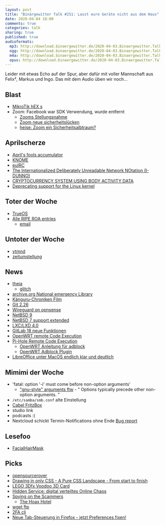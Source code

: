 ```yaml
---
layout: post
title: "Binärgewitter Talk #251: Lasst eure Geräte nicht aus dem Haus"
date: 2020-04-04 18:00
comments: true
categories: talk
sharing: true
published: true
audioformats:
  mp3: http://download.binaergewitter.de/2020-04-03.Binaergewitter.Talk.251.mp3
  ogg: http://download.binaergewitter.de/2020-04-03.Binaergewitter.Talk.251.ogg
  m4a: http://download.binaergewitter.de/2020-04-03.Binaergewitter.Talk.251.m4a
  opus: http://download.binaergewitter.de/2020-04-03.Binaergewitter.Talk.251.opus
---
```

Leider mit etwas Echo auf der Spur, aber dafür mit voller Mannschaft aus Felix², Markus und Ingo.
Das mit dem Audio üben wir noch...

## Blast
- [MikroTik hEX s]( https://l33tsource.com/blog/2020/03/29/hex-s-the-good-the-bad-the-ugly/ )
- Zoom: Facebook war SDK Verwendung, wurde entfernt
  - [Zooms Stellungsnahme]( https://blog.zoom.us/wordpress/2020/04/01/a-message-to-our-users/ )
  - [Zoom neue sicherheitslücken]( https://www.golem.de/news/homeoffice-neue-sicherheitsluecken-in-zoom-entdeckt-2004-147670.html )
  - [heise: Zoom ein Sicherheitsalbtraum?]( https://www.heise.de/security/meldung/Videokonferenz-Software-Ist-Zoom-ein-Sicherheitsalptraum-4695000.html)

## Aprilscherze
- [April's fools accumulator]( https://lobste.rs/s/1xbjyc/april_s_fools_accumulator )
- [KNOME]( http://knome.org )
- [euIRC]( https://www.euirc.net/covid/de/index.html )
- [The Internationalized Deliberately Unreadable Network NOtation (I-DUNNO)](https://www.rfc-editor.org/rfc/rfc8771.txt )
- [CRYPTOCURRENCY SYSTEM USING BODY ACTIVITY DATA](https://patentscope.wipo.int/search/en/detail.jsf?docId=WO2020060606&tab=PCTDESCRIPTION)
- [Deprecating support for the Linux kernel](https://guix.gnu.org/blog/2020/deprecating-support-for-the-linux-kernel/)

## Toter der Woche
- [TrueOS]( https://www.heise.de/newsticker/meldung/Weiterentwicklung-von-TrueOS-offiziell-eingestellt-4694954.html )
- [Alle RIPE ROA entries]( https://www.ripe.net/support/service-announcements/accidental-roa-deletion/ )
  - [email]( https://pixie.town/_matrix/media/r0/download/pixie.town/gSchxcDEBNLMjhAjfizmoMur)

## Untoter der Woche
- [ytmnd](https://ytmnd.com)
- [zeitumstellung]( https://www.zdf.de/nachrichten/panorama/zeitumstellung-sommerzeit-uhrumstellung-eu-100.html)

## News
- [theia]( https://www.linux-magazin.de/news/theia-1-0-eclipses-vs-code-alternative-wird-stabil/ )
  * [glitch]( https://glitch.com/ )
- [archive.org National emergency Library]( https://blog.archive.org/2020/03/24/announcing-a-national-emergency-library-to-provide-digitized-books-to-students-and-the-public/ )
- [Känguru-Chroniken Film]( https://www.heise.de/newsticker/meldung/Die-Kaenguru-Chroniken-zum-Streamen-statt-im-Kino-4694892.html )
- [Git 2.26]( https://github.blog/2020-03-22-highlights-from-git-2-26/ )
- [Wireguard on opnsense](https://homenetworkguy.com/how-to/configure-wireguard-opnsense/ )
- [NetBSD 9]( https://blog.netbsd.org/tnf/entry/netbsd_9_0_available )
- [NetBSD 7 support extended]( https://blog.netbsd.org/tnf/entry/extending_support_for_the_netbsd )
- [LXC/LXD 4.0]( https://www.heise.de/developer/meldung/Linux-Containers-LXC-LXD-und-LXCFS-in-Version-4-0-erschienen-4695174.html )
- [GitLab 18 neue Funktionen]( https://www.heise.de/developer/meldung/GitLab-erweitert-die-Open-Source-Funktionen-4693703.html )
- [OpenWRT remote Code Execution]( https://arstechnica.com/information-technology/2020/03/openwrt-is-vulnerable-to-attacks-that-execute-malicious-code/ )
- [Pi-Hole Remote Code Execution]( https://natedotred.wordpress.com/2020/03/28/cve-2020-8816-pi-hole-remote-code-execution/ )
  - [OpenWRT Anleitung für adblock]( https://www.kuketz-blog.de/keine-werbung-und-tracker-mit-adblock-addon-openwrt-teil4/ )
  - [OpenWRT Adblock Plugin]( https://www.kuketz-blog.de/keine-werbung-und-tracker-mit-adblock-addon-openwrt-teil4/ )
- [LibreOffice unter MacOS endlich klar und deutlich](  https://bugs.documentfoundation.org/show_bug.cgi?id=122218 )


## Mimimi der Woche
- 'fatal: option '-i' must come before non-option arguments'
  - ["gnu-style" arguments ftw]( https://www.gnu.org/software/libc/manual/html_node/Argument-Syntax.html ) - " Options typically precede other non-option arguments. "
- `/etc/samba/smb.conf` alte Einstellung
- [Cabel FritzBox]( https://www.teltarif.de/avm-verbot-weiterverkauf-fritzbox-cable/news/80148.html )
- studio link
- podcasts :(
- Nextcloud schickt Termin-Notifications ohne Ende [Bug report]( https://github.com/nextcloud/server/issues/20286 )

## Lesefoo
- [FacialHairMask]( https://www.cdc.gov/niosh/npptl/pdfs/FacialHairWmask11282017-508.pdf )

## Picks 
- [opensourcerover]( https://opensourcerover.jpl.nasa.gov/ )
- [Drawing in only CSS - A Pure CSS Landscape - From start to finish]( https://www.youtube.com/watch?v=rUCVBNNyjC4 )
- [LEGO 3Dfx Voodoo 3D Card]( https://technabob.com/blog/2020/03/29/lego-ideas-x-3dfx-voodoo-3d-card/ )
- [Hidden Service: digital verteiltes Online Chaos]( https://events.ccc.de/2020/03/29/hidden-service-ein-digital-verteiltes-online-chaos/ )
- [Spying on the Scammers]( https://www.youtube.com/watch?v=le71yVPh4uk&list=PLBNmQJqxpaMaxqghShRiOnHUjO00ZCsor )
  * [The Hoax Hotel]( https://www.youtube.com/channel/UCnNlJNSRxa3PF8XrKHOEPug )
- [wget ftp]( https://stackoverflow.com/questions/113886/how-to-recursively-download-a-folder-via-ftp-on-linux )
- [2FA cli]( https://gist.github.com/MineRobber9000/722a902f67bbd1a1c8c57f7ec0b5034e )
- [Neue Tab-Steuerung in Firefox - jetzt Preferences fixen!](  https://support.mozilla.org/en-US/kb/keyboard-shortcuts-perform-firefox-tasks-quickly )
